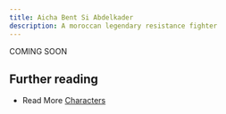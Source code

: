 ```yaml
---
title: Aicha Bent Si Abdelkader
description: A moroccan legendary resistance fighter
---
```


COMING SOON

## Further reading

- Read More [Characters](/characters/)
